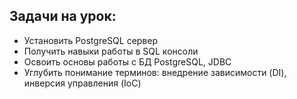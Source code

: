 ## Задачи на урок:

- Установить PostgreSQL сервер
- Получить навыки работы в SQL консоли
- Освоить основы работы с БД PostgreSQL, JDBC
- Углубить понимание терминов: внедрение зависимости (DI), инверсия управления (IoC)